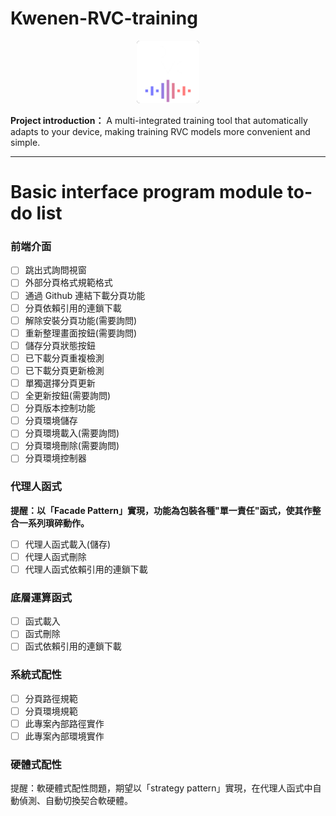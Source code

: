 # Kwenen-RVC-training

<div align="center">
  <img src="https://github.com/FlyDogDaDa/Kwenen-RVC-training/raw/6c459edee03137a68d0bfbb3deba28ec5940d031/WebUI/Kwenen-RVC-training_Icon.png" height="100px" width="100px" style="background-color: #333333; border-radius: 5px;"/>
</div>

**Project introduction：**
A multi-integrated training tool that automatically adapts to your device, making training RVC models more convenient and simple.

---

# Basic interface program module to-do list

### 前端介面

- [ ] 跳出式詢問視窗
- [ ] 外部分頁格式規範格式
- [ ] 通過 Github 連結下載分頁功能
- [ ] 分頁依賴引用的連鎖下載
- [ ] 解除安裝分頁功能(需要詢問)
- [ ] 重新整理畫面按鈕(需要詢問)
- [ ] 儲存分頁狀態按鈕
- [ ] 已下載分頁重複檢測
- [ ] 已下載分頁更新檢測
- [ ] 單獨選擇分頁更新
- [ ] 全更新按鈕(需要詢問)
- [ ] 分頁版本控制功能
- [ ] 分頁環境儲存
- [ ] 分頁環境載入(需要詢問)
- [ ] 分頁環境刪除(需要詢問)
- [ ] 分頁環境控制器

### 代理人函式

**提醒：以「Facade Pattern」實現，功能為包裝各種"單一責任"函式，使其作整合一系列瑣碎動作。**

- [ ] 代理人函式載入(儲存)
- [ ] 代理人函式刪除
- [ ] 代理人函式依賴引用的連鎖下載

### 底層運算函式

- [ ] 函式載入
- [ ] 函式刪除
- [ ] 函式依賴引用的連鎖下載

### 系統式配性

- [ ] 分頁路徑規範
- [ ] 分頁環境規範
- [ ] 此專案內部路徑實作
- [ ] 此專案內部環境實作

### 硬體式配性

提醒：軟硬體式配性問題，期望以「strategy pattern」實現，在代理人函式中自動偵測、自動切換契合軟硬體。
